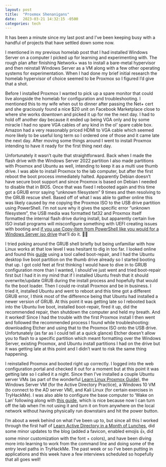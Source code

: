 ```yaml
---
layout: post
title:  "Proxmox Shenanigans"
date:   2023-03-21 14:32:15 -0500
categories: tech
---
```

It has been a minute since my last post and I’ve been keeping busy with a handful of projects that have settled down some now.

I mentioned in my previous homelab post that I had installed Windows Server on a computer I picked up for learning and experimenting with. The rough plan after finishing Network+ was to install a bare-metal hypervisor and then reinstall Windows Server as a VM along with a few other operating systems for experimentation. When I had done my brief initial research the homelab hypervisor of choice seemed to be Proxmox so I figured I’d give that a shot.

Before I installed Proxmox I wanted to pick up a spare monitor that could live alongside the homelab for configuration and troubleshooting. I mentioned this to my wife when out to dinner after passing the Net+ cert and she graciously found a nice $20 unit on Facebook Marketplace close to where she works downtown and picked it up for me the next day. I had to hold off another day because it ended up being VGA only and by some miracle I had no spare VGA cables of any kind in the ol’ spare cable box. Amazon had a very reasonably priced HDMI to VGA cable which seemed more likely to be useful long term so I ordered one of those and it came late the next day. After moving some things around I went to install Proxmox intending to have it ready for the first thing next day.

Unfortunately it wasn’t quite that straightforward. Back when I made the flash drive with the Windows Server 2022 partition I also made partitions with Proxmox and Ubuntu as well, intending to keep it as a multi use thumb drive. I was able to install Proxmox to the lab computer, but after the first reboot the boot process immediately halted. Apparently Debian doesn’t have secure boot support and since Proxmox is based on Debian I needed to disable that in BIOS. Once that was fixed I rebooted again and this time got a GRUB error saying “unknown filesystem” 9 times and then resolving to the GRUB rescue shell. Based off of what I was able to gather online this was likely caused by me copying the Proxmox ISO to the USB drive partition using PowerShell. I’m not sure why it gives the specific error “unknown filesystem”, the USB media was formatted fat32 and Proxmox itself formatted the internal flash drive during install, but apparently certain live ISO install programs will misconfigure something with UEFI creating issues with booting and [if you use Copy-Item from PowerShell like you would for a Windows Server iso drive](https://devblogs.microsoft.com/scripting/use-powershell-to-create-a-bootable-usb-drive/) that’ll do it. 🤷‍♂️

I tried poking around the GRUB shell briefly but being unfamiliar with how Linux works at that low level I was hesitant to dig in too far. I looked online and found this [guide](https://phoenixnap.com/kb/grub-rescue#ftoc-heading-5) using a tool called boot-repair, and I had the Ubuntu desktop live boot partition on the thumb drive already so I started booting that up. I got cold feet at first thinking I would have to dive in to GRUB configuration more than I wanted, I should’ve just went and tried boot-repair first but I had it in my mind that if I installed Ubuntu fresh that it should overwrite/update GRUB during the install process and hopefully that would fix the boot loader. Then I could re-install Proxmox and be in business. I tried it, installed Ubuntu and went to reboot and this time got a different GRUB error, I think most of the difference being that Ubuntu had installed a newer version of GRUB. At this point it was getting late so I rebooted back into the Ubuntu live boot, installed boot-repair, fired it up, did the recommended repair, then shutdown the computer and held my breath. And it worked! Since I had the trouble with the first Proxmox install I then went and followed the recommended process I found while troubleshooting: downloading Etcher and using that to the Proxmox ISO onto the USB drive. Unfortunately (as far as I could tell at a quick glance) Etcher doesn’t allow you to flash to a specific partition which meant formatting over the Windows Server, existing Proxmox, and Ubuntu install partitions I had on the drive but it was getting late at this point and I didn’t want to risk the same thing happening.

I reinstalled Proxmox and booted right up correctly. I logged into the web configuration portal and checked it out for a moment but at this point it was getting late so I called it a night. Since then I’ve installed a couple Ubuntu server VMs (as part of the wonderful [Learn Linux Proxmox Guide](https://www.youtube.com/playlist?list=PLT98CRl2KxKHnlbYhtABg6cF50bYa8Ulo)), the Windows Server VM (for the Active Directory Practice), a Windows 10 VM (to connect to the AD server VM), and Kali Linux (for certain exercises in TryHackMe). I was also able to configure the base computer to ‘Wake on Lan’ following along with [this guide](https://i12bretro.github.io/tutorials/0608.html), which is nice because now I can turn off the lab when I’m not using it and turn it on from anywhere on the local network without having physically run downstairs and hit the power button.

I’m about a week behind on what I’ve been up to, but since all this I worked through the first half of [Learn Active Directory in a Month of Lunches](https://www.amazon.com/Learn-Active-Directory-Management-Lunches/dp/1617291196), did some minor updates to the blog (added a favicon, enabled emojis 👍, did some minor customization with the font + colors), and have been diving more into learning to work from the command line and doing some of the entry level paths in TryHackMe. The past week or so I’ve been putting in applications and this week have a few interviews scheduled so hopefully that all goes well!